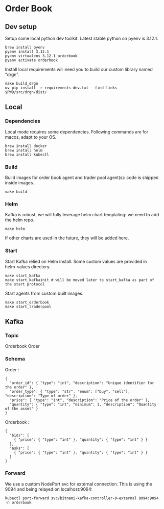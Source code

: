 # Order Book

## Dev setup

Setup some local python dev toolkit. Latest stable python on pyenv is 3.12.1.
```
brew install pyenv
pyenv install 3.12.1
pyenv virtualenv 3.12.1 orderbook
pyenv activate orderbook
```

Install local requirements will need you to build our custom library named "drgn".
```
make build_drgn
uv pip install -r requirements-dev.txt --find-links $PWD/src/drgn/dist/
```

## Local

### Dependencies

Local mode requires some dependencies. Following commands are for macos, adapt to your OS.
```
brew install docker
brew install helm
brew install kubectl
```

### Build

Build images for order book agent and trader pool agent(s): code is shipped inside images.
```
make build
```


### Helm

Kafka is robust, we will fully leverage helm chart templating: we need to add the helm repo.
```
make helm
```
If other charts are used in the future, they will be added here.

### Start

Start Kafka relied on Helm install. Some custom values are provided in helm-values directory.
```
make start_kafka
make start_kafkainit # will be moved later to start_kafka as part of the start protocol
```

Start agents from custom built images.
```
make start_orderbook
make start_traderpool
```

 ## Kafka

 ### Topic

Orderbook
Order

### Schema

Order :
```
{
  "order_id": { "type": "int", "description": "Unique identifier for the order" },
  "order_type": { "type": "str", "enum": ["buy", "sell"], "description": "Type of order" },
  "price": { "type": "int", "description": "Price of the order" },
  "quantity": { "type": "int", "minimum": 1, "description": "Quantity of the asset" }
}
```
Orderbook :
```
{
  "bids": [
    { "price": { "type": "int" }, "quantity": { "type": "int" } }
  ],
  "asks": [
    { "price": { "type": "int" }, "quantity": { "type": "int" } }
  ]
}
```

### Forward
We use a custom NodePort svc for external connection. This is using the 9094 and being relayed on localhost:9094:
```
kubectl port-forward svc/bitnami-kafka-controller-0-external 9094:9094 -n orderbook
```
